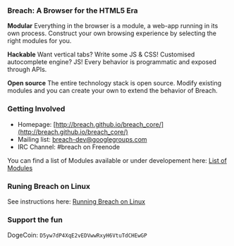 ### Breach: A Browser for the HTML5 Era

**Modular** 
Everything in the browser is a module, a web-app running in its own process.
Construct your own browsing experience by selecting the right modules for you.

**Hackable**
Want vertical tabs? Write some JS & CSS! Customised autocomplete engine? JS!
Every behavior is programmatic and exposed through APIs.

**Open source**
The entire technology stack is open source.
Modify existing modules and you can create your own to extend the behavior of Breach.


### Getting Involved

- Homepage: [http://breach.github.io/breach_core/](http://breach.github.io/breach_core/)
- Mailing list: [breach-dev@googlegroups.com](https://groups.google.com/d/forum/breach-dev)
- IRC Channel: #breach on Freenode

You can find a list of Modules available or under developement here: [List of Modules](https://github.com/breach/breach_core/wiki/List-of-modules)

### Runing Breach on Linux

See instructions here: [Running Breach on Linux](https://github.com/breach/breach_core/wiki/Running-Breach-on-Linux)

### Support the fun


DogeCoin: `D5yw7dP4XqE2vEDVwwRxyH6VtuTdCHEwGP`
